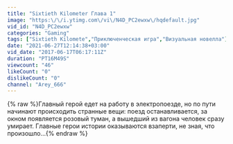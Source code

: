 ```yaml
---
title: "Sixtieth Kilometer Глава 1"
image: "https:\/\/i.ytimg.com\/vi\/N4D_PC2ewxw\/hqdefault.jpg"
vid_id: "N4D_PC2ewxw"
categories: "Gaming"
tags: ["Sixtieth Kilomete","Приключенческая игра","Визуальная новелла"]
date: "2021-06-27T12:14:38+03:00"
vid_date: "2017-06-17T06:17:11Z"
duration: "PT16M49S"
viewcount: "46"
likeCount: "0"
dislikeCount: "0"
channel: "Arey_666"
---
```

{% raw %}Главный герой едет на работу в электропоезде, но по пути начинают происходить странные вещи: поезд останавливается, за окном появляется розовый туман, а вышедший из вагона человек сразу умирает. Главные герои истории оказываются взаперти, не зная, что произошло...{% endraw %}
